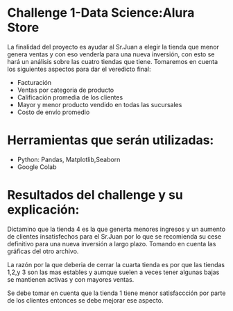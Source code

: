 # Challenge 1-Data Science:Alura Store

La finalidad del proyecto es ayudar al Sr.Juan a elegir la tienda que menor genera ventas y con eso venderla para una nueva inversión, con esto se hará un análisis sobre las cuatro tiendas que tiene. Tomaremos en cuenta los siguientes aspectos para dar el veredicto final:

- Facturación
- Ventas por categoria de producto
- Calificación promedia de los clientes
- Mayor y menor producto vendido en todas las sucursales
- Costo de envío promedio
# Herramientas que serán utilizadas:
- Python: Pandas, Matplotlib,Seaborn
- Google Colab
  
# Resultados del challenge y su explicación:
Dictamino que la tienda 4 es la que generta menores ingresos y un aumento de clientes insatisfechos para el Sr.Juan por lo que se recomienda su cese definitivo para una nueva inversión a largo plazo. Tomando en cuenta las gráficas del otro archivo.

La razón por la que deberia de cerrar la cuarta tienda es por que las tiendas 1,2,y 3 son las mas estables y aumque suelen a veces tener algunas bajas se mantienen activas y con mayores ventas.

Se debe tomar en cuenta que la tienda 1 tiene menor satisfaccción por parte de los clientes entonces se debe mejorar ese aspecto.

